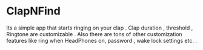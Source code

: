 # ClapNFind
Its a simple app that starts ringing on your clap .  Clap duration , threshold , Ringtone are customizable . Also there are tons of other customization features like ring when HeadPhones on, password , wake lock settings etc. .
